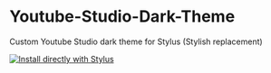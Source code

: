 # Youtube-Studio-Dark-Theme
Custom Youtube Studio dark theme for Stylus (Stylish replacement)

[![Install directly with Stylus](https://img.shields.io/badge/Install%20directly%20with-Stylus-285959.svg)](https://github.com/4aiman/Youtube-Studio-Dark-Theme/raw/master/DarkYTS.user.ccs)
